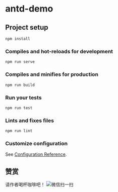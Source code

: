 # antd-demo

## Project setup
```
npm install
```

### Compiles and hot-reloads for development
```
npm run serve
```

### Compiles and minifies for production
```
npm run build
```

### Run your tests
```
npm run test
```

### Lints and fixes files
```
npm run lint
```

### Customize configuration
See [Configuration Reference](https://cli.vuejs.org/config/).

## 赞赏
请作者喝杯咖啡吧！
![微信扫一扫](https://img2018.cnblogs.com/blog/1092542/201908/1092542-20190809234232532-1125599863.jpg)


